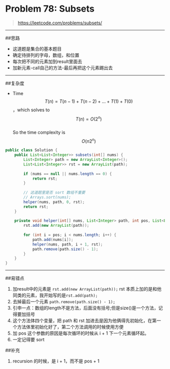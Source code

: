# Problem 78: Subsets

> https://leetcode.com/problems/subsets/


----------
##思路
* 这道题是集合的基本题目
* 确定待排列的字母，数组，和位置
* 每次把不同的元素加到result里面去
* 加新元素-call自己的方法-最后再把这个元素踢出去 

---------------------
##复杂度
* Time  
$$ T(n) = T(n - 1) + T(n - 2) + ... + T(1) + T(0) $$，which solves to $$T(n) = O(2^n)$$  
So the time complexity is $$ O(n2^n) $$



```java
public class Solution {
    public List<List<Integer>> subsets(int[] nums) {
        List<Integer> path = new ArrayList<Integer>();
        List<List<Integer>> rst = new ArrayList(path);
        
        if (nums == null || nums.length == 0) {
            return rst;
        }
        
        // 这道题里是否 sort 数组不重要
        // Arrays.sort(nums);
        helper(nums, path, 0, rst);
        return rst;
    }
    
    private void helper(int[] nums, List<Integer> path, int pos, List<List<Integer>> rst) {
        rst.add(new ArrayList(path));
        
        for (int i = pos; i < nums.length; i++) {
            path.add(nums[i]);
            helper(nums, path, i + 1, rst);
            path.remove(path.size() - 1);
        }
    }
}
```
-----------------------

##易错点
1. 加result中的元素是 ```rst.add(new ArrayList(path));``` rst 本质上加的是和他同类的元素，我开始写的是```rst.add(path);```
2. 去掉最后一个元素 ```path.remove(path.size() - 1);```
3. 引申一点：数组的length不是方法，后面没有括号;但是size()是一个方法，记得要加括号
4. 这个方法体四个变量，把 path 和 rst 加进去是因为他俩得先初始化，在第一个方法体里初始化好了，第二个方法调用的时候使用方便
5. 加 pos 这个参数的原因是每次循环的时候从 i + 1 下一个元素循环起。
6. 一定记得要 sort

##补充
1. recursion 的时候，是 i + 1，而不是 pos + 1
